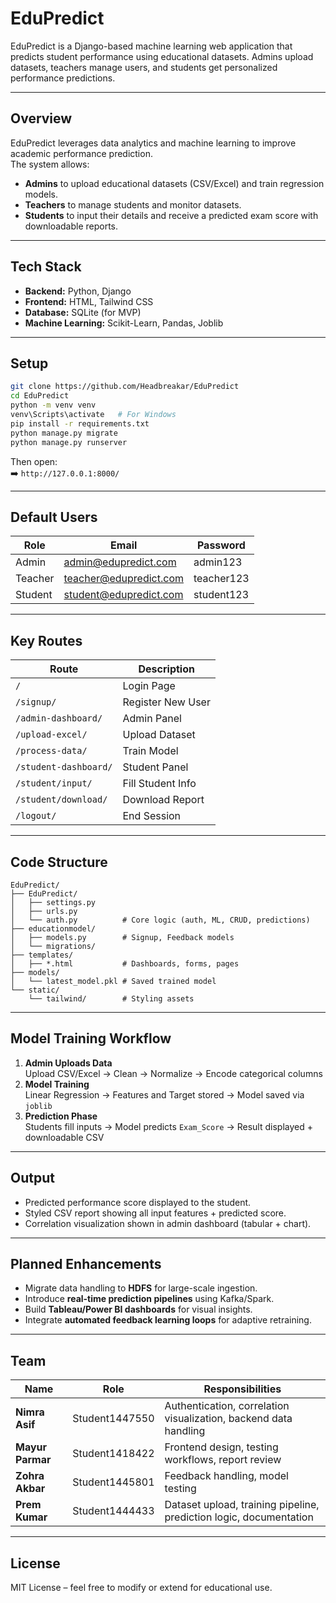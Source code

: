 # EduPredict

EduPredict is a Django-based machine learning web application that predicts student performance using educational datasets. Admins upload datasets, teachers manage users, and students get personalized performance predictions.

---

## Overview
EduPredict leverages data analytics and machine learning to improve academic performance prediction.  
The system allows:
- **Admins** to upload educational datasets (CSV/Excel) and train regression models.  
- **Teachers** to manage students and monitor datasets.  
- **Students** to input their details and receive a predicted exam score with downloadable reports.

---

## Tech Stack
- **Backend:** Python, Django  
- **Frontend:** HTML, Tailwind CSS  
- **Database:** SQLite (for MVP)  
- **Machine Learning:** Scikit-Learn, Pandas, Joblib  

---

## Setup
```bash
git clone https://github.com/Headbreakar/EduPredict
cd EduPredict
python -m venv venv
venv\Scripts\activate   # For Windows
pip install -r requirements.txt
python manage.py migrate
python manage.py runserver
```

Then open:  
➡️ `http://127.0.0.1:8000/`

---

## Default Users
| Role | Email | Password |
|------|--------|-----------|
| Admin | admin@edupredict.com | admin123 |
| Teacher | teacher@edupredict.com | teacher123 |
| Student | student@edupredict.com | student123 |

---

## Key Routes
| Route | Description |
|-------|-------------|
| `/` | Login Page |
| `/signup/` | Register New User |
| `/admin-dashboard/` | Admin Panel |
| `/upload-excel/` | Upload Dataset |
| `/process-data/` | Train Model |
| `/student-dashboard/` | Student Panel |
| `/student/input/` | Fill Student Info |
| `/student/download/` | Download Report |
| `/logout/` | End Session |

---

## Code Structure
```
EduPredict/
├── EduPredict/
│   ├── settings.py
│   ├── urls.py
│   └── auth.py          # Core logic (auth, ML, CRUD, predictions)
├── educationmodel/
│   ├── models.py        # Signup, Feedback models
│   └── migrations/
├── templates/
│   ├── *.html           # Dashboards, forms, pages
├── models/
│   └── latest_model.pkl # Saved trained model
└── static/
    └── tailwind/        # Styling assets
```

---

## Model Training Workflow
1. **Admin Uploads Data**  
   Upload CSV/Excel → Clean → Normalize → Encode categorical columns  
2. **Model Training**  
   Linear Regression → Features and Target stored → Model saved via `joblib`  
3. **Prediction Phase**  
   Students fill inputs → Model predicts `Exam_Score` → Result displayed + downloadable CSV  

---

## Output
- Predicted performance score displayed to the student.  
- Styled CSV report showing all input features + predicted score.  
- Correlation visualization shown in admin dashboard (tabular + chart).  

---

## Planned Enhancements
- Migrate data handling to **HDFS** for large-scale ingestion.  
- Introduce **real-time prediction pipelines** using Kafka/Spark.  
- Build **Tableau/Power BI dashboards** for visual insights.  
- Integrate **automated feedback learning loops** for adaptive retraining.  

---

## Team
| Name | Role | Responsibilities |
|------|------|------------------|
| **Nimra Asif** | Student1447550 | Authentication, correlation visualization, backend data handling |
| **Mayur Parmar** | Student1418422 | Frontend design, testing workflows, report review |
| **Zohra Akbar** | Student1445801 | Feedback handling, model testing |
| **Prem Kumar** | Student1444433 | Dataset upload, training pipeline, prediction logic, documentation |

---

## License
MIT License – feel free to modify or extend for educational use.
